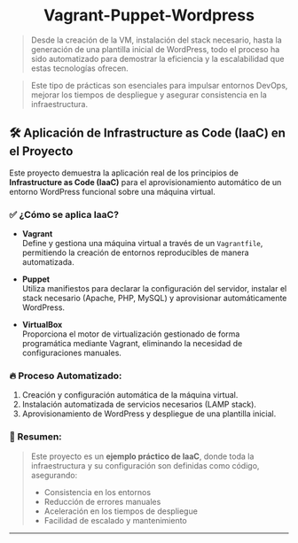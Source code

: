 <!--Vagrant-Puppet-Wordpress--> 
<h1 align="center"> Vagrant-Puppet-Wordpress </h1>



>Desde la creación de la VM, instalación del stack 
necesario, hasta la generación de una plantilla inicial
de WordPress, todo el proceso ha sido automatizado para 
demostrar la eficiencia y la escalabilidad que estas tecnologías ofrecen.

>Este tipo de prácticas son esenciales para impulsar entornos DevOps, mejorar
los tiempos de despliegue y asegurar consistencia en la infraestructura.

## 🛠️ Aplicación de Infrastructure as Code (IaaC) en el Proyecto

Este proyecto demuestra la aplicación real de los principios de **Infrastructure as Code (IaaC)** para el aprovisionamiento automático de un entorno WordPress funcional sobre una máquina virtual.

### ✅ ¿Cómo se aplica IaaC?

- **Vagrant**  
  Define y gestiona una máquina virtual a través de un `Vagrantfile`, permitiendo la creación de entornos reproducibles de manera automatizada.

- **Puppet**  
  Utiliza manifiestos para declarar la configuración del servidor, instalar el stack necesario (Apache, PHP, MySQL) y aprovisionar automáticamente WordPress.

- **VirtualBox**  
  Proporciona el motor de virtualización gestionado de forma programática mediante Vagrant, eliminando la necesidad de configuraciones manuales.

### 🔥 Proceso Automatizado:

1. Creación y configuración automática de la máquina virtual.
2. Instalación automatizada de servicios necesarios (LAMP stack).
3. Aprovisionamiento de WordPress y despliegue de una plantilla inicial.

### 🧠 Resumen:

> Este proyecto es un **ejemplo práctico de IaaC**, donde toda la infraestructura y su configuración son definidas como código, asegurando:
> 
> - Consistencia en los entornos
> - Reducción de errores manuales
> - Aceleración en los tiempos de despliegue
> - Facilidad de escalado y mantenimiento

---


